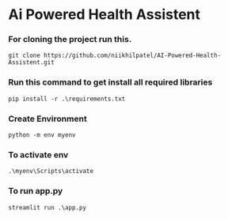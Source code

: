 # Ai Powered Health Assistent


### For cloning the project run this.
````
git clone https://github.com/niikhilpatel/AI-Powered-Health-Assistent.git

````

### Run  this command to get install all required libraries
````
pip install -r .\requirements.txt
````

### Create Environment

````
python -m env myenv
````

### To activate env

````
.\myenv\Scripts\activate
````
### To run app.py 
````
streamlit run .\app.py
````



